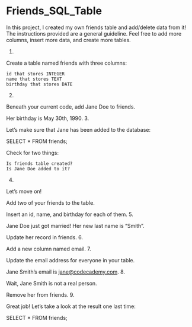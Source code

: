 # Friends_SQL_Table
In this project, I created my own friends table and add/delete data from it!  The instructions provided are a general guideline. Feel free to add more columns, insert more data, and create more tables.


1.

Create a table named friends with three columns:

    id that stores INTEGER
    name that stores TEXT
    birthday that stores DATE

2.

Beneath your current code, add Jane Doe to friends.

Her birthday is May 30th, 1990.
3.

Let’s make sure that Jane has been added to the database:

SELECT * 
FROM friends;

Check for two things:

    Is friends table created?
    Is Jane Doe added to it?

4.

Let’s move on!

Add two of your friends to the table.

Insert an id, name, and birthday for each of them.
5.

Jane Doe just got married! Her new last name is “Smith”.

Update her record in friends.
6.

Add a new column named email.
7.

Update the email address for everyone in your table.

Jane Smith’s email is jane@codecademy.com.
8.

Wait, Jane Smith is not a real person.

Remove her from friends.
9.

Great job! Let’s take a look at the result one last time:

SELECT * 
FROM friends;

